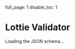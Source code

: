 full_page: 1
disable_toc: 1

# Lottie Validator

<script src="https://cdnjs.cloudflare.com/ajax/libs/ajv/8.16.0/ajv2020.min.js" integrity="sha512-OunSQfwE+NRzXE6jEJfFCyVkFQgMOk+oxD34iU8Xc21cUYfFH5TKBc7Z3RqKC4EW1tlllWIIOdq2Kf5F/5wKOw==" crossorigin="anonymous" referrerpolicy="no-referrer"></script>
<script src="/lottie-spec/static/js/validator.js"></script>

<style>
.hidden {
    display: none !important;
}
textarea {
    display: block;
    width: 100%;
    min-height: 500px;
    font-family: monospace;
    tab-size: 4;
}
#error-out td:first-child {
    font-family: monospace;
}
.tabs {
    display: flex;
    gap: 5px;
    padding: 0;
    margin: 0;
    list-style: none;
}
.tabs li {
    display: flex;
}
.tabs a {
    border-radius: 5px 5px 0 0;
    padding: 10px;
    text-decoration: none !important;
    background-color: #ccc;
}
.tabs a:not(.active) {
    cursor: pointer;
}
.tabs a.active, .tab-content {
    background-color: #eee;
}
.tab-content {
    padding: 1em;
}
.tab-content input:not([type="checkbox"]) {
    width: 100%;
}
.tab-content label {
    display: block;
}

.validate-button {
    margin: 1em auto 0;
    display: block;
}

#tab-content-upload {
    border: 1px solid black;
    margin: 20px auto;
    padding: 60px;
    box-sizing: border-box;
    text-align: center;
    border-radius: 5px;
    position: relative;
    background: #fff;
}

#tab-content-upload input {
    position: absolute;
    width: 100%;
    height: 100%;
    opacity: 0;
    left: 0px;
    top: 0px;
    cursor: pointer;
}

#error-out.hide-warning-property .warning-property,
#error-out.hide-warning-type .warning-type {
    display: none;
}

</style>

<div id="system-loading">
    Loading the JSON schema...
</div>
<div id="system-error" class="hidden">
    Could not load the JSON schema.
</div>
<div id="validator-container" class="hidden">
    <ul class="tabs">
        <li>
            <a class="active" id="tab-head-url" onclick="tab_click(this)">Validate by URL</a>
        </li>
        <li>
            <a id="tab-head-upload" onclick="tab_click(this)">Validate by File Upload</a>
        </li>
        <li>
            <a id="tab-head-text" onclick="tab_click(this)">Validate by Direct Input</a>
        </li>
        <li>
            <a id="tab-head-options" onclick="tab_click(this)">Options</a>
        </li>
    </ul>
    <div class="tab-content">
        <div id="tab-content">
            <div id="tab-content-url">
                <input id="input-url" type="url" placeholder="Lottie URL" />
                <button class="validate-button" onclick="validate_string(document.getElementById('input-text').value)">Validate</button>
            </div>
            <div id="tab-content-upload" class="hidden">
                <p>Drop a JSON file or click to browse</p>
                <input id="input-file" type="file" accept="application/json" onchange="on_file_input(event)" />
            </div>
            <div id="tab-content-text" class="hidden">
                <textarea id="input-text"></textarea>
                <button class="validate-button" onclick="validate_string(document.getElementById('input-text').value)">Validate</button>
            </div>
            <div id="tab-content-options" class="hidden">
                <label><input type="checkbox" id="check-warning-type" onchange="update_filters()" checked="checked"> Warn about unknown object types</input></label>
                <label><input type="checkbox" id="check-warning-property" onchange="update_filters()"> Warn about unknown properties</input></label>
            </div>
        </div>
    </div>
</div>
<table id="error-out" class="hidden">
    <thead>
        <tr>
            <th>Path</th>
            <th>Severity</th>
            <th>Message</th>
            <th>Docs</th>
        </tr>
    </thead>
    <tbody></tbody>
</table>

<script>

function show_element(element)
{
    element.classList.remove("hidden")
}

function hide_element(element)
{
    element.classList.add("hidden")
}

function on_load_error(err)
{
    hide_element(document.getElementById("system-loading"));
    show_element(document.getElementById("system-error"));
    console.error(err);
}

function on_load_ok(schema_obj)
{
    validator = new Validator(ajv2020.Ajv2020, schema_obj);
    hide_element(document.getElementById("system-loading"));
    show_element(document.getElementById("validator-container"));
}

function show_errors(errors)
{
    var container = document.getElementById("error-out");
    container.classList.remove("table-striped");
    if ( errors.length == 0 )
    {
        hide_element(container);
        return;
    }

    show_element(container);
    var body = container.querySelector("tbody");
    body.innerHTML = "";
    for ( let error of errors )
    {
        let tr = body.appendChild(document.createElement("tr"));
        tr.classList.add(error.type == "error" ? "danger" : error.type);
        if ( error.type == "warning" )
            tr.classList.add("warning-" + error.warning);
        tr.appendChild(document.createElement("td")).appendChild(document.createTextNode(error.path ?? ""));
        tr.appendChild(document.createElement("td")).appendChild(document.createTextNode(error.type));
        tr.appendChild(document.createElement("td")).appendChild(document.createTextNode(error.message));
        let td = tr.appendChild(document.createElement("td"));
        if ( error.docs )
        {
            let link = td.appendChild(document.createElement("a"));
            link.setAttribute("href", error.docs);
            link.appendChild(document.createTextNode(error.name));
        }
    }
}

function validate_string(value)
{
    var errors = validator.validate(value);
    if ( !errors.some(e => e.type == "error") )
        errors.unshift({
            type: "success",
            message: "Validation successful with no errors"
        });
    show_errors(errors);
}

function on_file_input(ev)
{
    const files = ev.target.files;
    if ( files.length > 0 )
    {
        show_errors([]);
        validate_file(files[0]);
    }
    else
    {
        show_errors([{
            "type": "error",
            "message": "No file selected"
        }]);
    }
}

function validate_file(file)
{
    const reader = new FileReader();
    reader.onload = function (e) {
        validate_string(e.target.result);
    };
    reader.onerror = e => show_errors([{
        "type": "error",
        "message": "Could not load file"
    }])
    reader.readAsText(file);
}

function validate_url(url)
{
    fetch(url).then(r => r.text()).then(validate_string).catch(e => show_errors([{
        type: "error",
        message: "Failed to load from URL",
    }]));
}

function initialize()
{
    fetch("/lottie-spec/lottie.schema.json").then(response => {
        if ( !response.ok )
            throw new Error("Request failed");
        return response.json();
    }).then(json => on_load_ok(json)).catch(e => on_load_error(e));
    update_filters();
}

function tab_click(tab)
{
    let id = tab.id.replace("head", "content");
    document.querySelectorAll("#tab-content > div").forEach(element => {
        if ( element.id == id )
            show_element(element);
        else
            hide_element(element);
    });
    document.querySelectorAll(".tabs a").forEach(element => {
        if ( element !== tab )
            element.classList.remove("active");
        else
            element.classList.add("active");
    })
}

function update_filters()
{
    let container = document.getElementById("error-out");
    for ( let type of ["property", "type"] )
    {
        if ( document.getElementById("check-warning-" + type).checked )
            container.classList.remove("hide-warning-" + type)
        else
            container.classList.add("hide-warning-" + type)
    }
}


var validator;
initialize();

</script>
